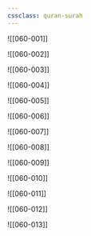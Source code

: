 ```yaml
---
cssclass: quran-surah
---
```


![[060-001]]

![[060-002]]

![[060-003]]

![[060-004]]

![[060-005]]

![[060-006]]

![[060-007]]

![[060-008]]

![[060-009]]

![[060-010]]

![[060-011]]

![[060-012]]

![[060-013]]

